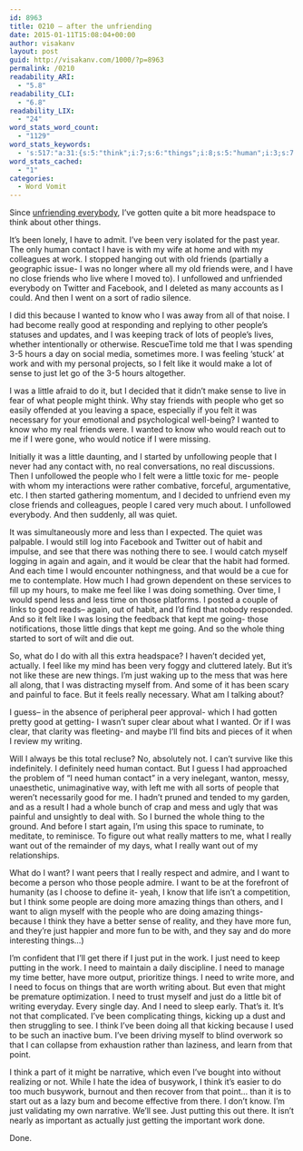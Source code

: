 ```yaml
---
id: 8963
title: 0210 – after the unfriending
date: 2015-01-11T15:08:04+00:00
author: visakanv
layout: post
guid: http://visakanv.com/1000/?p=8963
permalink: /0210
readability_ARI:
  - "5.8"
readability_CLI:
  - "6.8"
readability_LIX:
  - "24"
word_stats_word_count:
  - "1129"
word_stats_keywords:
  - 's:517:"a:31:{s:5:"think";i:7;s:6:"things";i:8;s:5:"human";i:3;s:7:"contact";i:4;s:4:"work";i:5;s:7:"friends";i:6;s:10:"unfollowed";i:3;s:7:"because";i:3;s:6:"wanted";i:4;s:4:"know";i:5;s:6:"become";i:3;s:6:"really";i:6;s:4:"good";i:4;s:5:"hours";i:3;s:4:"felt";i:4;s:4:"like";i:6;s:4:"make";i:3;s:5:"sense";i:3;s:4:"just";i:9;s:6:"little";i:5;s:7:"decided";i:3;s:6:"people";i:10;s:4:"real";i:3;s:7:"started";i:3;s:5:"habit";i:3;s:5:"clear";i:3;s:4:"time";i:4;s:5:"whole";i:3;s:7:"writing";i:3;s:4:"need";i:9;s:4:"want";i:7;}";'
word_stats_cached:
  - "1"
categories:
  - Word Vomit
---
```

Since [unfriending everybody](http://visakanv.com/1000/0191-i-unfriended-everybody/ "0191 – I Unfriended Everybody"), I&#8217;ve gotten quite a bit more headspace to think about other things.

It&#8217;s been lonely, I have to admit. I&#8217;ve been very isolated for the past year. The only human contact I have is with my wife at home and with my colleagues at work. I stopped hanging out with old friends (partially a geographic issue- I was no longer where all my old friends were, and I have no close friends who live where I moved to). I unfollowed and unfriended everybody on Twitter and Facebook, and I deleted as many accounts as I could. And then I went on a sort of radio silence.

I did this because I wanted to know who I was away from all of that noise. I had become really good at responding and replying to other people&#8217;s statuses and updates, and I was keeping track of lots of people&#8217;s lives, whether intentionally or otherwise. RescueTime told me that I was spending 3-5 hours a day on social media, sometimes more. I was feeling &#8216;stuck&#8217; at work and with my personal projects, so I felt like it would make a lot of sense to just let go of the 3-5 hours altogether.

I was a little afraid to do it, but I decided that it didn&#8217;t make sense to live in fear of what people might think. Why stay friends with people who get so easily offended at you leaving a space, especially if you felt it was necessary for your emotional and psychological well-being? I wanted to know who my real friends were. I wanted to know who would reach out to me if I were gone, who would notice if I were missing.

Initially it was a little daunting, and I started by unfollowing people that I never had any contact with, no real conversations, no real discussions. Then I unfollowed the people who I felt were a little toxic for me- people with whom my interactions were rather combative, forceful, argumentative, etc. I then started gathering momentum, and I decided to unfriend even my close friends and colleagues, people I cared very much about. I unfollowed everybody. And then suddenly, all was quiet.

It was simultaneously more and less than I expected. The quiet was palpable. I would still log into Facebook and Twitter out of habit and impulse, and see that there was nothing there to see. I would catch myself logging in again and again, and it would be clear that the habit had formed. And each time I would encounter nothingness, and that would be a cue for me to contemplate. How much I had grown dependent on these services to fill up my hours, to make me feel like I was doing something. Over time, I would spend less and less time on those platforms. I posted a couple of links to good reads– again, out of habit, and I&#8217;d find that nobody responded. And so it felt like I was losing the feedback that kept me going- those notifications, those little dings that kept me going. And so the whole thing started to sort of wilt and die out.

So, what do I do with all this extra headspace? I haven&#8217;t decided yet, actually. I feel like my mind has been very foggy and cluttered lately. But it&#8217;s not like these are new things. I&#8217;m just waking up to the mess that was here all along, that I was distracting myself from. And some of it has been scary and painful to face. But it feels really necessary. What am I talking about?

I guess– in the absence of peripheral peer approval- which I had gotten pretty good at getting- I wasn&#8217;t super clear about what I wanted. Or if I was clear, that clarity was fleeting- and maybe I&#8217;ll find bits and pieces of it when I review my writing.

Will I always be this total recluse? No, absolutely not. I can&#8217;t survive like this indefinitely. I definitely need human contact. But I guess I had approached the problem of &#8220;I need human contact&#8221; in a very inelegant, wanton, messy, unaesthetic, unimaginative way, with left me with all sorts of people that weren&#8217;t necessarily good for me. I hadn&#8217;t pruned and tended to my garden, and as a result I had a whole bunch of crap and mess and ugly that was painful and unsightly to deal with. So I burned the whole thing to the ground. And before I start again, I&#8217;m using this space to ruminate, to meditate, to reminisce. To figure out what really matters to me, what I really want out of the remainder of my days, what I really want out of my relationships.

What do I want? I want peers that I really respect and admire, and I want to become a person who those people admire. I want to be at the forefront of humanity (as I choose to define it- yeah, I know that life isn&#8217;t a competition, but I think some people are doing more amazing things than others, and I want to align myself with the people who are doing amazing things- because I think they have a better sense of reality, and they have more fun, and they&#8217;re just happier and more fun to be with, and they say and do more interesting things&#8230;)

I&#8217;m confident that I&#8217;ll get there if I just put in the work. I just need to keep putting in the work. I need to maintain a daily discipline. I need to manage my time better, have more output, prioritize things. I need to write more, and I need to focus on things that are worth writing about. But even that might be premature optimization. I need to trust myself and just do a little bit of writing everyday. Every single day. And I need to sleep early. That&#8217;s it. It&#8217;s not that complicated. I&#8217;ve been complicating things, kicking up a dust and then struggling to see. I think I&#8217;ve been doing all that kicking because I used to be such an inactive bum. I&#8217;ve been driving myself to blind overwork so that I can collapse from exhaustion rather than laziness, and learn from that point.

I think a part of it might be narrative, which even I&#8217;ve bought into without realizing or not. While I hate the idea of busywork, I think it&#8217;s easier to do too much busywork, burnout and then recover from that point&#8230; than it is to start out as a lazy bum and become effective from there. I don&#8217;t know. I&#8217;m just validating my own narrative. We&#8217;ll see. Just putting this out there. It isn&#8217;t nearly as important as actually just getting the important work done.

Done.